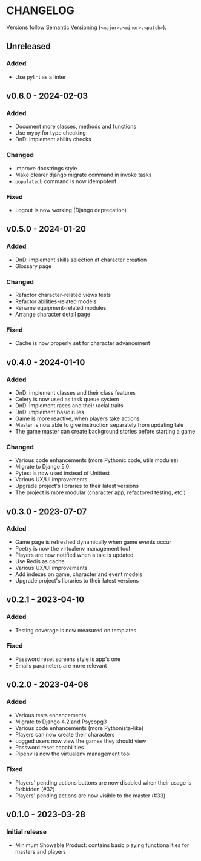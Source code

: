 # CHANGELOG

Versions follow [Semantic Versioning](https://semver.org/) (`<major>.<minor>.<patch>`).

## Unreleased

### Added
* Use pylint as a linter

## v0.6.0 - 2024-02-03

### Added
* Document more classes, methods and functions
* Use mypy for type checking
* DnD: implement ability checks

### Changed
* Improve docstrings style
* Make clearer django migrate command in invoke tasks
* `populatedb` command is now idempotent

### Fixed
* Logout is now working (Django deprecation)

## v0.5.0 - 2024-01-20

### Added
* DnD: implement skills selection at character creation
* Glossary page

### Changed
* Refactor character-related views tests
* Refactor abilities-related models
* Rename equipment-related modules
* Arrange character detail page

### Fixed
* Cache is now properly set for character advancement

## v0.4.0 - 2024-01-10

### Added
* DnD: implement classes and their class features
* Celery is now used as task queue system
* DnD: implement races and their racial traits
* DnD: implement basic rules
* Game is more reactive, when players take actions
* Master is now able to give instruction separately from updating tale
* The game master can create background stories before starting a game

### Changed
* Various code enhancements (more Pythonic code, utils modules)
* Migrate to Django 5.0
* Pytest is now used instead of Unittest
* Various UX/UI improvements
* Upgrade project's libraries to their latest versions
* The project is more modular (character app, refactored testing, etc.)

## v0.3.0 - 2023-07-07

### Added
* Game page is refreshed dynamically when game events occur
* Poetry is now the virtualenv management tool
* Players are now notified when a tale is updated
* Use Redis as cache
* Various UX/UI improvements
* Add indexes on game, character and event models
* Upgrade project's libraries to their latest versions

## v0.2.1 - 2023-04-10

### Added
* Testing coverage is now measured on templates

### Fixed
* Password reset screens style is app's one
* Emails parameters are more relevant

## v0.2.0 - 2023-04-06

### Added
* Various tests enhancements
* Migrate to Django 4.2 and Psycopg3
* Various code enhancements (more Pythonista-like)
* Players can now create their characters
* Logged users now view the games they should view
* Password reset capabilities
* Pipenv is now the virtualenv management tool

### Fixed
* Players' pending actions buttons are now disabled when their usage is forbidden (#32)
* Players' pending actions are now visible to the master (#33)

## v0.1.0 - 2023-03-28

### Initial release
* Minimum Showable Product: contains basic playing functionalities for masters and players
